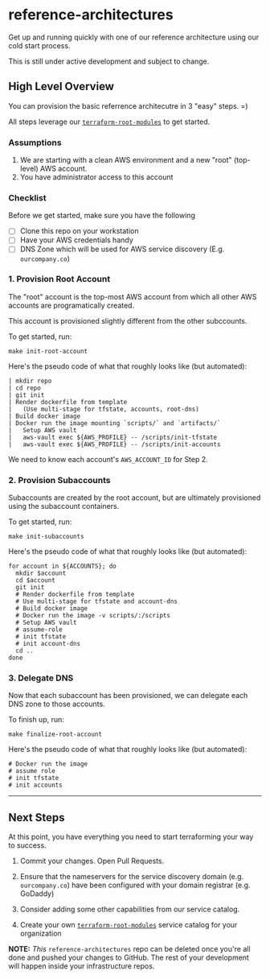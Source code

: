 # reference-architectures

Get up and running quickly with one of our reference architecture using our cold start process.

This is still under active development and subject to change. 

## High Level Overview

You can provision the basic referrence architecutre in 3 "easy" steps. =)

All steps leverage our [`terraform-root-modules`](https://github.com/cloudposse/terraform-root-modules/) to get started.

### Assumptions

1. We are starting with a clean AWS environment and a new "root" (top-level) AWS account. 
2. You have administrator access to this account

### Checklist

Before we get started, make sure you have the following

- [ ] Clone this repo on your workstation
- [ ] Have your AWS credentials handy
- [ ] DNS Zone which will be used for AWS service discovery (E.g. `ourcompany.co`)

### 1. Provision Root Account

The "root" account is the top-most AWS account from which all other AWS accounts are programatically created.

This account is provisioned slightly different from the other subccounts.

To get started, run:

```
make init-root-account
```


Here's the pseudo code of what that roughly looks like (but automated):

```
| mkdir repo
| cd repo
| git init
| Render dockerfile from template
|   (Use multi-stage for tfstate, accounts, root-dns)
| Build docker image
| Docker run the image mounting `scripts/` and `artifacts/`
|   Setup AWS vault
|   aws-vault exec ${AWS_PROFILE} -- /scripts/init-tfstate
|   aws-vault exec ${AWS_PROFILE} -- /scripts/init-accounts
```

We need to know each account's `AWS_ACCOUNT_ID` for Step 2.

### 2. Provision Subaccounts

Subaccounts are created by the root account, but are ultimately provisioned using the subaccount containers.

To get started, run: 

```
make init-subaccounts
```

Here's the pseudo code of what that roughly looks like (but automated):

```
for account in ${ACCOUNTS}; do
  mkdir $account
  cd $account
  git init
  # Render dockerfile from template
  # Use multi-stage for tfstate and account-dns
  # Build docker image
  # Docker run the image -v scripts/:/scripts
  # Setup AWS vault
  # assume-role
  # init tfstate
  # init account-dns
  cd ..
done
```

### 3. Delegate DNS

Now that each subaccount has been provisioned, we can delegate each DNS zone to those accounts.

To finish up, run:

```
make finalize-root-account
```


Here's the pseudo code of what that roughly looks like (but automated):
```
# Docker run the image
# assume role
# init tfstate
# init accounts
```

---

## Next Steps

At this point, you have everything you need to start terraforming your way to success.

1. Commit your changes. Open Pull Requests. 

2. Ensure that the nameservers for the service discovery domain (e.g. `ourcompany.co`) have been configured with your domain registrar (e.g. GoDaddy)

3. Consider adding some other capabilities from our service catalog.

4. Create your own [`terraform-root-modules`](https://github.com/cloudposse/terraform-root-modules) service catalog for your organization


__NOTE:__ *This* `reference-architectures` repo can be deleted once you're all done and pushed your changes to GitHub. The rest of your development will happen inside your infrastructure repos.



